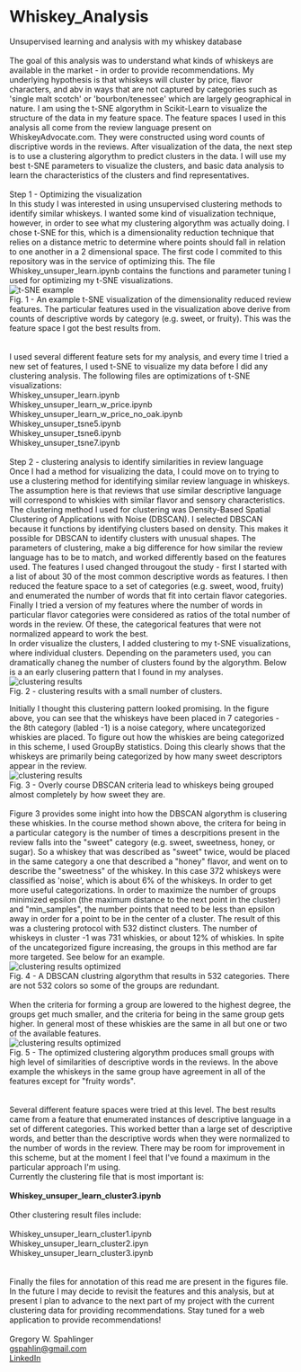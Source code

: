 # Whiskey_Analysis
Unsupervised learning and analysis with my whiskey database
<br><br>
The goal of this analysis was to understand what kinds of whiskeys are available in the market - in order to provide recommendations. My underlying hypothesis is that 
whiskeys will cluster by price, flavor characters, and abv in ways that are not captured by categories such as 'single malt scotch' or 'bourbon/tenessee' which are 
largely geographical in nature. I am using the t-SNE algorythm in Scikit-Learn to visualize the structure of the data in my feature space. The feature spaces I used 
in
this analysis all come from the review language present on WhiskeyAdvocate.com. They were constructed using word counts of discriptive words in the reviews. After 
visualization of the data, the next step is to use a clustering algorythm to predict clusters in the data. I will use my best t-SNE parameters to visualize the 
clusters, 
and basic data analysis to learn the characteristics of the clusters and find representatives. 
<br><br>
Step 1 - Optimizing the visualization
<br>
In this study I was interested in using unsupervised clustering methods to identify similar whiskeys. I wanted some kind of visualization technique, however, in order
to 
see what my clustering algorythm was actually doing. I chose t-SNE for this, which is a dimensionality reduction technique that relies on a distance metric to 
determine
where points should fall in relation to one another in a 2 dimensional space. The first code I commited to this repository was in the service of optimizing this. The 
file Whiskey_unsuper_learn.ipynb contains the functions and parameter tuning I used for optimizing my t-SNE visualizations.
<br>
<img src="https://github.com/gspahlin/Whiskey_Analysis/blob/master/Figures/tSNE_alone.png" alt = "t-SNE example">
<br>
Fig. 1 - An example t-SNE visualization of the dimensionality reduced review features. The particular features used in the visualization above derive from counts of 
descriptive words by category (e.g. sweet, or fruity). This was the feature space I got the best results from.<br>
<br><br>
I used several different feature sets for my analysis, and every time I tried a new set of features, I used t-SNE to visualize my data before I did any clustering 
analysis. The following files are optimizations of t-SNE visualizations:
<br>
Whiskey_unsuper_learn.ipynb<br>
Whiskey_unsuper_learn_w_price.ipynb<br>
Whiskey_unsuper_learn_w_price_no_oak.ipynb<br>
Whiskey_unsuper_tsne5.ipynb<br>
Whiskey_unsuper_tsne6.ipynb<br>
Whiskey_unsuper_tsne7.ipynb<br>
<br>
Step 2 - clustering analysis to identify similarities in review language
<br>
Once I had a method for visualizing the data, I could move on to trying to use a clustering method for identifying similar review language in whiskeys. The assumption 
here is that reviews that use similar descriptive language will correspond to whiskies with similar flavor and sensory characteristics. The clustering method I used 
for clustering was Density-Based Spatial Clustering of Applications with Noise (DBSCAN). I selected DBSCAN because it functions by identifying clusters based on 
density. This makes it possible for DBSCAN to identify clusters with unusual shapes. The parameters of clustering, make a big difference for how similar the review 
language has to be to match, and worked differently based on the features used. The features I used changed througout the study - first I started with a list of about 
30 of the most common descriptive words as features. I then reduced the feature space to a set of categories (e.g. sweet, wood, fruity) and enumerated the number of 
words that fit into certain flavor categories. Finally I tried a version of my features where the number of words in particular flavor categories were considered as 
ratios of the total number of words in the review. Of these, the categorical features that were not normalized appeard to work the best. 
<br>
In order visualize the clusters, I added clustering to my t-SNE visualizations, where individual clusters. Depending on the parameters used, you can dramatically 
chaneg the number of clusters found by the algorythm. Below is a an early clusering pattern that I found in my analyses. 
<br>
<img src= "https://github.com/gspahlin/Whiskey_Analysis/blob/master/Figures/suboptimal_clusters.png" alt = "clustering results">
<br>
Fig. 2 - clustering results with a small number of clusters. 

Initially I thought this clustering pattern looked promising. In the figure above, you can see that the whiskeys have been placed in 7 categories - the 8th category 
(labled -1) is a noise category, where uncategorized whiskies are placed. To figure out how the whiskies are being categorized in this scheme, I used GroupBy 
statistics. Doing this clearly shows that the whiskeys are primarily being categorized by how many sweet descriptors appear in the review.
<br>
<img src= "https://github.com/gspahlin/Whiskey_Analysis/blob/master/Figures/Clustering_results_too_coarse.jpg" alt = "clustering results">
<br>
Fig. 3 - Overly course DBSCAN criteria lead to whiskeys being grouped almost completely by how sweet they are. 
<br><br>
Figure 3 provides some inight into how the DBSCAN algorythm is clusering these whiskies. In the course method shown above, the critera for being in a particular 
category is the number of times a descrpitions present in the review falls into the "sweet" category (e.g. sweet, sweetness, honey, or sugar). So a whiskey that was 
described as "sweet" twice, would be placed in the same category a one that described a "honey" flavor, and went on to describe the "sweetness" of the whiskey. In 
this case 372 whiskeys were classified as 'noise', which is about 6% of the whiskeys. In order to get more useful categorizations. In order to maximize the number of 
groups minimized epsilon (the maximum distance to the next point in the cluster) and "min_samples", the number points that need to be less than epsilon away in order 
for a point to be in the center of a cluster. The result of this was a clustering protocol with 532 distinct clusters. The number of whiskeys in cluster -1 was 731 
whiskies, or about 12% of whiskies. In spite of the uncategorized figure increasing, the groups in this method are far more targeted. See below for an example.
<br>
<img src= "https://github.com/gspahlin/Whiskey_Analysis/blob/master/Figures/HS_clusters.png" alt = "clustering results optimized">
<br>
Fig. 4 - A DBSCAN clustring algorythm that results in 532 categories. There are not 532 colors so some of the groups are redundant. 
<br><br>
When the criteria for forming a group are lowered to the highest degree, the groups get much smaller, and the criteria for being in the same group gets higher. In 
general most of these whiskies are the same in all but one or two of the available features. 
<br>
<img src= "https://github.com/gspahlin/Whiskey_Analysis/blob/master/Figures/Representative%20cluster.jpg" alt = "clustering results optimized">
<br>
Fig. 5 - The optimized clustering algorythm produces small groups with high level of similarities of descriptive words in the reviews. In the above example the 
whiskeys in the same group have agreement in all of the features except for "fruity words".  
<br>
<br>
Several different feature spaces were tried at this level. The best results came from a feature that enumerated instances of descriptive language in a set of 
different categories. This worked better than a large set of descriptive words, and better than the descriptive words when they were normalized to the number of words 
in the review. There may be room for improvement in this scheme, but at the moment I feel that I've found a maximum in the particular approach I'm using.
<br>
Currently the clustering file that is most important is:<br>
<br>
<b>Whiskey_unsuper_learn_cluster3.ipynb</b>
<br>
<br>
Other clustering result files include:
<br><br>
Whiskey_unsuper_learn_cluster1.ipynb<br>
Whiskey_unsuper_learn_cluster2.ipyn<br>
Whiskey_unsuper_learn_cluster3.ipynb<br>
<br><br>
Finally the files for annotation of this read me are present in the figures file. In the future I may decide to revisit the features and this analysis, but at present 
I plan to advance to the next part of my project with the current clustering data for providing recommendations. Stay tuned for a web application to provide 
recommendations! 
 <br><br>
 Gregory W. Spahlinger   
 gspahlin@gmail.com    
 <a href = 'https://www.linkedin.com/in/gregory-spahlinger/'>LinkedIn</a>
